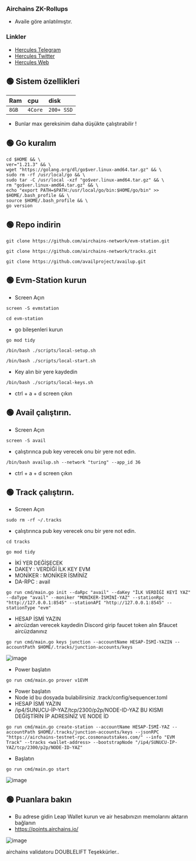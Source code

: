 
### Airchains ZK-Rollups

- Availe göre anlatılmıştır. 


### Linkler
 * [Hercules Telegram](https://t.me/HerculesNode)
 * [Hercules Twitter](https://twitter.com/Herculesnode)
 * [Hercules Web](https://herculesnode.xyz)


## 🟢 Sistem özellikleri
| Ram | cpu     | disk                      |
| :-------- | :------- | :-------------------------------- |
| `8GB`      | `4Core` | `200+ SSD` |

- Bunlar max gereksinim daha düşükte çalıştırabilir !


## 🟢 Go kuralım
```shell
cd $HOME && \
ver="1.21.3" && \
wget "https://golang.org/dl/go$ver.linux-amd64.tar.gz" && \
sudo rm -rf /usr/local/go && \
sudo tar -C /usr/local -xzf "go$ver.linux-amd64.tar.gz" && \
rm "go$ver.linux-amd64.tar.gz" && \
echo "export PATH=$PATH:/usr/local/go/bin:$HOME/go/bin" >> $HOME/.bash_profile && \
source $HOME/.bash_profile && \
go version
```



## 🟢 Repo indirin
```shell
git clone https://github.com/airchains-network/evm-station.git
```

```shell
git clone https://github.com/airchains-network/tracks.git
```

```shell
git clone https://github.com/availproject/availup.git
```

## 🟢 Evm-Station kurun


- Screen Açın

```shell
screen -S evmstation
```


```shell
cd evm-station
```

- go bileşenleri kurun

```shell
go mod tidy
```

```shell
/bin/bash ./scripts/local-setup.sh
```

```shell
/bin/bash ./scripts/local-start.sh
```


- Key alın bir yere kaydedin 

```shell
/bin/bash ./scripts/local-keys.sh
```

- ctrl + a + d screen çıkın


## 🟢 Avail çalıştırın.

- Screen Açın

```shell
screen -S avail
```

- çalıştırınca pub key verecek onu bir yere not edin. 

```shell
/bin/bash availup.sh --network "turing" --app_id 36
```

- ctrl + a + d screen çıkın

## 🟢 Track çalıştırın.

- Screen Açın

```shell
sudo rm -rf ~/.tracks
```

- çalıştırınca pub key verecek onu bir yere not edin. 

```shell
cd tracks
```

```shell
go mod tidy
```

- İKİ YER DEĞİŞECEK 
- DAKEY : VERDİĞİ İLK KEY EVM 
- MONİKER : MONİKER İSMİNİZ
- DA-RPC : avail


```shell
go run cmd/main.go init --daRpc "avail" --daKey "İLK VERDİĞİ KEYİ YAZ" --daType "avail" --moniker "MONİKER-İSMİNİ-YAZ" --stationRpc "http://127.0.0.1:8545" --stationAPI "http://127.0.0.1:8545" --stationType "evm"
```

- HESAP İSMİ YAZIN 
- aircüzdan verecek kaydedin Discord girip faucet token alın $faucet aircüzdanınız

```shell
go run cmd/main.go keys junction --accountName HESAP-İSMİ-YAZIN --accountPath $HOME/.tracks/junction-accounts/keys
```

![image](https://github.com/HerculesNode/Testnet-Rehber/assets/101635385/069b4cae-63e3-4531-b0e6-b486c8dcf368)


- Power başlatın

```shell
go run cmd/main.go prover v1EVM
```


- Power başlatın
- Node id bu dosyada bulabilirsiniz .track/config/sequencer.toml
- HESAP İSMİ YAZIN 
- /ip4/SUNUCU-İP-YAZ/tcp/2300/p2p/NODE-ID-YAZ  BU KISMI DEĞİŞTİRİN İP ADRESİNİZ VE NODE İD 

```shell
go run cmd/main.go create-station --accountName HESAP-İSMİ-YAZ --accountPath $HOME/.tracks/junction-accounts/keys --jsonRPC "https://airchains-testnet-rpc.cosmonautstakes.com/" --info "EVM Track" --tracks <wallet-address> --bootstrapNode "/ip4/SUNUCU-İP-YAZ/tcp/2300/p2p/NODE-ID-YAZ"
```

- Başlatın

```shell
go run cmd/main.go start
```

![image](https://github.com/HerculesNode/Testnet-Rehber/assets/101635385/13ce14c7-cf11-41a0-9919-bb38573b37f3)


## 🟢 Puanlara bakın

- Bu adrese gidin Leap Wallet kurun ve air hesabınızın memolarını aktarın bağlanın
- https://points.airchains.io/

![image](https://github.com/HerculesNode/Testnet-Rehber/assets/101635385/373cd65e-17ac-48fe-8549-b6c4efb1d724)



airchains validatoru DOUBLELIFT Teşekkürler..


